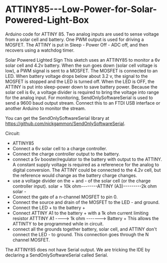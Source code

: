 # ATTINY85---Low-Power-for-Solar-Powered-Light-Box
Arduino code for ATTINY 85. Two analog inputs are used to sense voltage from a solar cell and battery. One PWM output is used for driving a MOSFET. The ATTINY is put in Sleep - Power Off - ADC off, and then recovers using a watchdog timer.

  Solar Powered Lighted Sign
  This sketch uses an ATTINY85 to monitor a 6v solar cell and 4.2v battery.
  When the sun goes down (solar cell voltage is low), a PWM signal is sent to a
  MOSFET. The MOSFET is connected to an LED. When battery voltage drops below about 
  3.2 v, the signal to the MOSFET is stopped and the LED is turned off.
  When the LED is OFF, the ATTINY is put into sleep-power down to save battery power.
  Because the solar cell is 6v, a voltage divider is required to bring the voltage into
  range for the analog input.
  For monitoring, SendOnlySoftwareSerial is used to send a 9600 baud output stream.
  Connect this to an FTDI USB interface or another Arduino to monitor the stream.
  
  You can get the SendOnlySoftwareSerial library at https://github.com/nickgammon/SendOnlySoftwareSerial.
  
  Circuit:
  - ATTINY85
  - Connect a 6v solar cell to a charge controller.
  - Connect the charge controller output to the battery.
  - connect a 5v booster/regulator to the battery with output to the ATTINY.
      A constant supply voltage is required as a referenece for the analog to digital conversion.
      The ATTINY could be connected to the 4.2v cell, but the reference would change as the battery charge changes.
  - use a voltage divider on the + and - of the solar cell (or the charge controller input).
      solar + 10k ohm--------ATTINY (A3)---------2k ohm solar - 
  - Connect the gate of a n-channel MOSFET to pin 0.
  - Connect the source and drain of the MOSFET to the LED - and ground.
  - Connect the LED + to the battery +
  - Connect ATTINY A1 to the battery + with a 1k ohm current limiting resistor
      ATTTINY A1 ---->  1k ohm   -------> Battery +
      This allows the ATTINTY to be programmed while in circuit.
  - connect all the grounds together
      battery, solar cell, and ATTINY
      don't connect the LED - to ground. This connection goes through the N channel MOSFET.
  
The ATTINY85 does not have Serial output. We are tricking the IDE by declaring a 
SendOnlySoftwareSerial called Serial.
